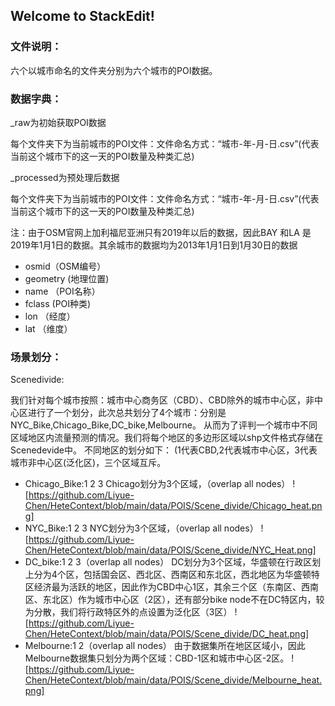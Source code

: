 ## Welcome to StackEdit!


### 文件说明：
六个以城市命名的文件夹分别为六个城市的POI数据。


### 数据字典：

_raw为初始获取POI数据

   每个文件夹下为当前城市的POI文件：文件命名方式：“城市-年-月-日.csv”(代表当前这个城市下的这一天的POI数量及种类汇总)

_processed为预处理后数据

   每个文件夹下为当前城市的POI文件：文件命名方式：“城市-年-月-日.csv”(代表当前这个城市下的这一天的POI数量及种类汇总)

注：由于OSM官网上加利福尼亚洲只有2019年以后的数据，因此BAY 和LA 是2019年1月1日的数据。其余城市的数据均为2013年1月1日到1月30日的数据
 - osmid（OSM编号）
 - geometry (地理位置)
 - name （POI名称）
 - fclass (POI种类)
 - lon （经度）
 - lat （维度）

### 场景划分：
Scenedivide:

我们针对每个城市按照：城市中心商务区（CBD）、CBD除外的城市中心区，非中心区进行了一个划分，此次总共划分了4个城市：分别是NYC_Bike,Chicago_Bike,DC_bike,Melbourne。
从而为了评判一个城市中不同区域地区内流量预测的情况。我们将每个地区的多边形区域以shp文件格式存储在Scenedevide中。
不同地区的划分如下：
(1代表CBD,2代表城市中心区，3代表城市非中心区(泛化区)，三个区域互斥。
- Chicago_Bike:1 2 3
  Chicago划分为3个区域，（overlap all nodes）
  ![https://github.com/Liyue-Chen/HeteContext/blob/main/data/POIS/Scene_divide/Chicago_heat.png]
- NYC_Bike:1 2 3
  NYC划分为3个区域，（overlap all nodes）
  ![https://github.com/Liyue-Chen/HeteContext/blob/main/data/POIS/Scene_divide/NYC_Heat.png]
- DC_bike:1 2 3（overlap all nodes）
  DC划分为3个区域，华盛顿在行政区划上分为4个区，包括国会区、西北区、西南区和东北区，西北地区为华盛顿特区经济最为活跃的地区，因此作为CBD中心1区，其余三个区（东南区、西南区、东北区）作为城市中心区（2区），还有部分bike node不在DC特区内，较为分散，我们将行政特区外的点设置为泛化区（3区）
  ![https://github.com/Liyue-Chen/HeteContext/blob/main/data/POIS/Scene_divide/DC_heat.png]
- Melbourne:1 2（overlap all nodes）
  由于数据集所在地区区域小，因此Melbourne数据集只划分为两个区域：CBD-1区和城市中心区-2区。
  ![https://github.com/Liyue-Chen/HeteContext/blob/main/data/POIS/Scene_divide/Melbourne_heat.png]


